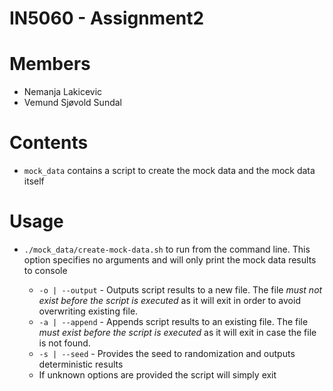 # IN5060 - Assignment2

# Members

* Nemanja Lakicevic
* Vemund Sjøvold Sundal

# Contents

* `mock_data` contains a script to create the mock data and the mock data
itself

# Usage

* `./mock_data/create-mock-data.sh` to run from the command line. This option specifies
no arguments and will only print the mock data results to console

  * `-o | --output` - Outputs script results to a new file. The file *must
  not exist before the script is executed* as it will exit in order to avoid
  overwriting existing file.
  * `-a | --append` - Appends script results to an existing file. The file *must
  exist before the script is executed* as it will exit in case the file is not
  found.
  * `-s | --seed` - Provides the seed to randomization and outputs
  deterministic results
  * If unknown options are provided the script will simply exit
